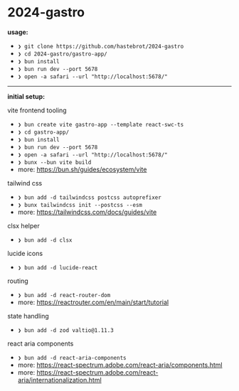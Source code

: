 # 2024-gastro

**usage:**

- `❯ git clone https://github.com/hastebrot/2024-gastro`
- `❯ cd 2024-gastro/gastro-app/`
- `❯ bun install`
- `❯ bun run dev --port 5678`
- `❯ open -a safari --url "http://localhost:5678/"`

---

**initial setup:**

vite frontend tooling

- `❯ bun create vite gastro-app --template react-swc-ts`
- `❯ cd gastro-app/`
- `❯ bun install`
- `❯ bun run dev --port 5678`
- `❯ open -a safari --url "http://localhost:5678/"`
- `❯ bunx --bun vite build`
- more: https://bun.sh/guides/ecosystem/vite

tailwind css

- `❯ bun add -d tailwindcss postcss autoprefixer`
- `❯ bunx tailwindcss init --postcss --esm`
- more: https://tailwindcss.com/docs/guides/vite

clsx helper

- `❯ bun add -d clsx`

lucide icons

- `❯ bun add -d lucide-react`

routing

- `❯ bun add -d react-router-dom`
- more: https://reactrouter.com/en/main/start/tutorial

state handling

- `❯ bun add -d zod valtio@1.11.3`

react aria components

- `❯ bun add -d react-aria-components`
- more: https://react-spectrum.adobe.com/react-aria/components.html
- more: https://react-spectrum.adobe.com/react-aria/internationalization.html
